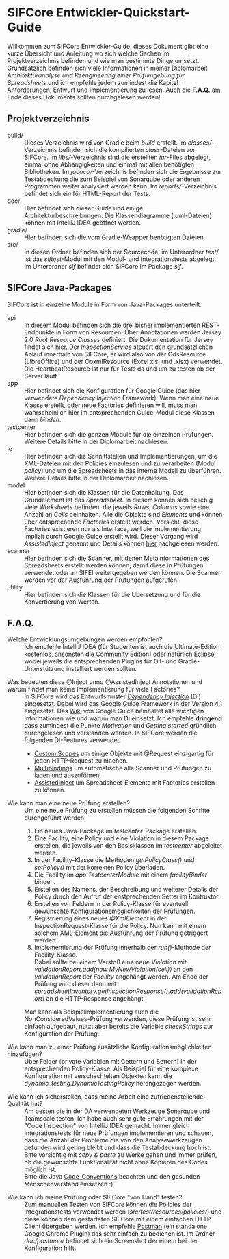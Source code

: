 SIFCore Entwickler-Quickstart-Guide
===================================

Willkommen zum SIFCore Entwickler-Guide, dieses Dokument gibt eine kurze Übersicht 
und Anleitung wo sich welche Sachen im Projektverzeichnis befinden und wie man bestimmte Dinge umsetzt.
Grundsätzlich befinden sich viele Informationen in meiner
Diplomarbeit <i>Architekturanalyse und Reengineering einer Prüfumgebung für Spreadsheets</i> und
ich empfehle jedem zumindest die Kapitel Anforderungen, Entwurf und Implementierung zu lesen.
Auch die __F.A.Q.__ am Ende dieses Dokuments sollten durchgelesen werden!

Projektverzeichnis
------------------

<dl>
    <dt>build/</dt>
    <dd>Dieses Verzeichnis wird von Gradle beim <i>build</i> erstellt.
    Im <i>classes/</i>-Verzeichnis befinden sich die kompilierten <i>class</i>-Dateien von SIFCore.
    Im <i>libs/</i>-Verzeichnis sind die erstellten <i>jar</i>-Files abgelegt, einmal ohne Abhängigkeiten
    und einmal mit allen benötigten Bibliotheken.
    Im <i>jacoco/</i>-Verzeichnis befinden sich die Ergebnisse zur Testabdeckung 
    die zum Beispiel von Sonarqube oder anderen Programmen weiter analysiert werden kann.
    Im <i>reports/</i>-Verzeichnis befindet sich ein für HTML-Report der Tests.</dd>
    <dt>doc/</dt>
    <dd>Hier befindet sich dieser Guide und einige Architekturbeschreibungen.
    Die Klassendiagramme (.uml-Dateien) können mit IntelliJ IDEA geöffnet werden.</dd>
    <dt>gradle/</dt>
    <dd>Hier befinden sich die vom Gradle-Weapper benötigten Dateien.</dd>
    <dt>src/</dt>
    <dd>In diesen Ordner befinden sich der Sourcecode, im Unterordner <i>test/</i> ist
    das <i>siftest</i>-Modul mit den Modul- und Integrationstests abgelegt.
    Im Unterordner <i>sif</i> befindet sich SIFCore im Package <i>sif</i>.</dd>
</dl>

SIFCore Java-Packages
---------------------

SIFCore ist in einzelne Module in Form von Java-Packages unterteilt.

<dl>
    <dt>api</dt>
    <dd>In diesem Modul befinden sich die drei bisher implementierten REST-Endpunkte in Form von Resourcen.
    Über Annotationen werden Jersey 2.0 <i>Root Resource Classes</i> definiert. Die Dokumentation für Jersey findet sich <a href="https://jersey.java.net/documentation/latest/index.html">hier</a>.
    Der <i>InspectionService</i> steuert den grundsätzlichen Ablauf innerhalb von SIFCore, er wird also von der OdsResource (LibreOffice) und der OoxmlResource (Excel xls. und .xlsx) verwendet.
    Die HeartbeatResource ist nur für Tests da und um zu testen ob der Server läuft.</dd>
    <dt>app</dt>
    <dd>Hier befindet sich die Konfiguration für Google Guice (das hier verwendete <i>Dependency Injection</i> Framework). Wenn man eine neue Klasse erstellt, oder neue Factories definieren will, muss man wahrscheinlich hier im entsprechenden Guice-Modul diese Klassen dann <i>binden</i>.</dd>
    <dt>testcenter</dt>
    <dd>Hier befinden sich die ganzen Module für die einzelnen Prüfungen. Weitere Details bitte in der Diplomarbeit nachlesen.</dd>
    <dt>io</dt>
    <dd>Hier befinden sich die Schnittstellen und Implementierungen, um die XML-Dateien mit den Policies einzulesen und zu verarbeiten (Modul <i>policy</i>) und um die Spreadsheets in das interne Modell zu überführen.
    Weitere Details bitte in der Diplomarbeit nachlesen.</dd>
    <dt>model</dt>
    <dd>Hier befinden sich die Klassen für die Datenhaltung. Das Grundelement ist das <i>Spreadsheet</i>.
    In diesem können sich beliebig viele <i>Worksheets</i> befinden, die jeweils <i>Rows</i>, <i>Columns</i> sowie eine Anzahl an <i>Cells</i> beinhalten. Alle die Objekte sind <i>Elements</i> und können über entsprechende <i>Factories</i> erstellt werden.
    Vorsicht, diese Factories existieren nur als Interface, weil die Implementierung implizit durch Google Guice erstellt wird. Dieser Vorgang wird <i>AssistedInject</i> genannt und Details können <a href="https://github.com/google/guice/wiki/AssistedInject">hier</a> nachgelesen werden.</dd>
    <dt>scanner</dt>
    <dd>Hier befinden sich die Scanner, mit denen Metainformationen des Spreadsheets erstellt werden können, damit diese in Prüfungen verwendet oder an SIFEI weitergegeben werden können.
    Die Scanner werden vor der Ausführung der Prüfungen aufgerufen.</dd>
    <dt>utility</dt>
    <dd>Hier befinden sich die Klassen für die Übersetzung und für die Konvertierung von Werten.</dd>
</dl>

F.A.Q.
------

<dl>
    <dt>Welche Entwicklungsumgebungen werden empfohlen?</dt>
    <dd>Ich empfehle IntelliJ IDEA (für Studenten ist auch die Ultimate-Edition kostenlos, ansonsten die Community Edition) oder natürlich Eclipse, wobei jeweils die entsprechenden Plugins für Git- und Gradle-Unterstützung installiert werden sollten.</dd>
</dl>

<dl>
    <dt>Was bedeuten diese @Inject unnd @AssistedInject Annotationen und warum findet man keine Implementierung für viele Factories?</dt>
    <dd>In SIFCore wird das Entwurfsmuster <i><a href="https://de.wikipedia.org/wiki/Dependency_Injection">Dependency Injection</a></i> (DI) eingesetzt.
    Dabei wird das Google Guice Framework in der Version 4.1 eingesetzt. Das <a href="https://github.com/google/guice/wiki">Wiki</a> von Google Guice beinhaltet alle wichtigen Informationen wie und warum man DI einsetzt.
    Ich empfehle <b>dringend</b> dass zumindest die Punkte <i>Motivation</i> und <i>Getting started</i> gründlich durchgelesen und verstanden werden.
    In SIFCore werden die folgenden DI-Features verwendet:
    <ul>
    <li><a href="https://github.com/google/guice/wiki/CustomScopes">Custom Scopes</a> um einige Objekte mit @Request einzigartig für jeden HTTP-Request zu machen.</li>
    <li><a href="https://github.com/google/guice/wiki/Multibindings">Multibindings</a> um automatische alle Scanner und Prüfungen zu laden und auszuführen.</li>
    <li><a href="https://github.com/google/guice/wiki/AssistedInject">AssistedInject</a> um Spreadsheet-Elemente mit Factories erstellen zu können.</li>
    </ul>
    </dd>
</dl>

<dl>
    <dt>Wie kann man eine neue Prüfung erstellen?</dt>
    <dd>Um eine neue Prüfung zu erstellen müssen die folgenden Schritte durchgeführt werden:
    <ol>
    <li>Ein neues Java-Package im <i>testcenter</i>-Package erstellen.</li>
    <li>Eine Facility, eine Policy und eine Violation in diesem Package erstellen, die jeweils von den Basisklassen im <i>testcenter</i> abgeleitet werden.</li>
    <li>In der Facility-Klasse die Methoden <i>getPolicyClass()</i> und <i>setPolicy()</i> mit der korrekten Policy überladen.
    <li>Die Facility im <i>app.TestcenterModule</i> mit einem <i>facilityBinder</i> binden.</li>
    <li>Erstellen des Namens, der Beschreibung und weiterer Details der Policy durch den Aufruf der enstprechenden Setter im Kontruktor.
    <li>Erstellen von Feldern in der Policy-Klasse für eventuell gewünschte Konfigurationsmöglichkeiten der Prüfungen.</li>
    <li>Registrierung eines neues <i>@XmlElement</i> in der InspectionRequest-Klasse für die Policy. Nun kann mit einem solchem XML-Element die Ausführung der Prüfung getriggert werden.</li>
    <li>Implementierung der Prüfung innerhalb der <i>run()</i>-Methode der Facility-Klasse.<br />
    Dabei sollte bei einem Verstoß eine neue <i>Violation</i> mit <i>validationReport.add(new MyNewViolation(cell))</i> an den <i>validationReport</i> der <i>Facility</i> angehängt werden.
    Am Ende der Prüfung wird dieser dann mit <i>spreadsheetInventory.getInspectionResponse().add(validationReport)</i> an die HTTP-Response angehängt.</li>
    </ol>
    Man kann als Beispielimplementierung auch die NonConsideredValues-Prüfung verwenden, diese Prüfung ist sehr einfach aufgebaut,
    nutzt aber bereits die Variable <i>checkStrings</i> zur Konfiguration der Prüfung.
    </dd>
</dl>

<dl>
    <dt>Wie kann man zu einer Prüfung zusätzliche Konfigurationsmöglichkeiten hinzufügen?</dt>
    <dd>Über Felder (private Variablen mit Gettern und Settern) in der entsprechenden Policy-Klasse.
    Als Beispiel für eine komplexe Konfiguration mit verschachtelten Objekten kann die <i>dynamic_testing.DynamicTestingPolicy</i> herangezogen werden.</dd>
</dl>

<dl>
    <dt>Wie kann ich sicherstellen, dass meine Arbeit eine zufriedenstellende Qualität hat?</dt>
    <dd>Am besten die in der DA verwendeten Werkzeuge Sonarqube und Teamscale testen.
    Ich habe auch sehr gute Erfahrungen mit der "Code Inspection" von IntelliJ IDEA gemacht.
    Immer gleich Integrationstests für neue Prüfungen implementieren und schauen, dass die Anzahl der Probleme die von den Analysewerkzeugen gefunden wird gering bleibt und dass die Testabdeckung hoch ist.
    <br />Bitte vorsichtig mit <i>copy &amp; paste</i> zu Werke gehen und immer prüfen, ob die gewünschte Funktionalität nicht ohne Kopieren des Codes möglich ist.
    <br />Bitte die Java <a href="http://www.oracle.com/technetwork/java/codeconvtoc-136057.html">Code-Conventions</a> beachten und den gesunden Menschenverstand einsetzen :) </dd>
</dl>

<dl>
    <dt>Wie kann ich meine Prüfung oder SIFCore "von Hand" testen?</dt>
    <dd>Zum manuellen Testen von SIFCore können die Policies der Integrationstests verwendet werden (<i>src/test/resources/policies/</i>) und diese können dem gestarteten SIFCore mit einem einfachen HTTP-Client übergeben werden.
    Ich empfehle <a href="https://chrome.google.com/webstore/detail/postman/fhbjgbiflinjbdggehcddcbncdddomop">Postman</a> (ein standalone Google Chrome Plugin) das sehr einfach zu bedienen ist.
    Im Ordner <i>doc/postman/</i> befindet sich ein Screenshot der einem bei der Konfiguration hilft.</dd>

</dl>